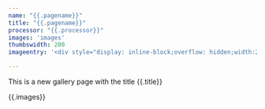 ```yaml
---
name: "{{.pagename}}"
title: "{{.pagename}}"
processor: "{{.processor}}"
images: 'images'
thumbswidth: 200
imageentry: '<div style="display: inline-block;overflow: hidden;width:200px;height:250px;padding: 5px 5px 5px 5px;"><a href="{{`{{.source}}`}}"><img src="{{`{{.thumbnail}}`}}" alt="{{`{{.name}}`}}"><p style="margin-top: 8px;">{{`{{.name}}`}}<br/>size: {{`{{.size}}`}}</p></a></div>'

---
```

This is a new gallery page with the title {{.title}}

{{.images}}